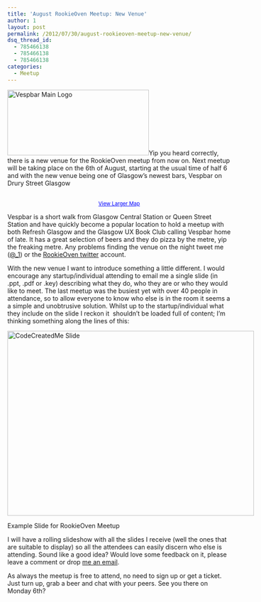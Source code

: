 ```yaml
---
title: 'August RookieOven Meetup: New Venue'
author: 1
layout: post
permalink: /2012/07/30/august-rookieoven-meetup-new-venue/
dsq_thread_id:
  - 785466138
  - 785466138
  - 785466138
categories:
  - Meetup
---
```

<img class="alignright" title="Vespbar Logo" src="http://www.vespbar.com/images/vespbar-glasgow-logo354.gif" alt="Vespbar Main Logo" width="319" height="148" />Yip you heard correctly, there is a new venue for the RookieOven meetup from now on. Next meetup will be taking place on the 6th of August, starting at the usual time of half 6 and with the new venue being one of Glasgow&#8217;s newest bars, Vespbar on Drury Street Glasgow

<p style="text-align: center;">
  <br /> <small><a style="color: #0000ff; text-align: left;" href="https://maps.google.co.uk/maps?q=vespbar&aq=f&ie=UTF8&hl=en&hq=vespbar&hnear=Glasgow,+United+Kingdom&ll=55.860919,-4.256728&spn=0.012234,0.036135&t=h&z=14&iwloc=A&cid=14174352842774113761&source=embed">View Larger Map</a></small>
</p>

Vespbar is a short walk from Glasgow Central Station or Queen Street Station and have quickly become a popular location to hold a meetup with both Refresh Glasgow and the Glasgow UX Book Club calling Vespbar home of late. It has a great selection of beers and they do pizza by the metre, yip the freaking metre. Any problems finding the venue on the night tweet me ([@_1][1]) or the [RookieOven twitter][2] account.

With the new venue I want to introduce something a little different. I would encourage any startup/individual attending to email me a single slide (in .ppt, .pdf or .key) describing what they do, who they are or who they would like to meet. The last meetup was the busiest yet with over 40 people in attendance, so to allow everyone to know who else is in the room it seems a a simple and unobtrusive solution. Whilst up to the startup/individual what they include on the slide I reckon it  shouldn&#8217;t be loaded full of content; I&#8217;m thinking something along the lines of this:

<div id="attachment_891" style="width: 566px" class="wp-caption aligncenter">
  <a href="http://rookieoven.com/wp-content/uploads/2012/07/code-created-me-deck.png"><img class=" wp-image-891 " title="code-created-me-deck" src="http://rookieoven.com/wp-content/uploads/2012/07/code-created-me-deck.png" alt="CodeCreatedMe Slide" width="556" height="417" /></a>
  
  <p class="wp-caption-text">
    Example Slide for RookieOven Meetup
  </p>
</div>

I will have a rolling slideshow with all the slides I receive (well the ones that are suitable to display) so all the attendees can easily discern who else is attending. Sound like a good idea? Would love some feedback on it, please leave a comment or drop [me an email][3].

As always the meetup is free to attend, no need to sign up or get a ticket. Just turn up, grab a beer and chat with your peers. See you there on Monday 6th?

 [1]: http://twitter.com/_1 "Michael Hayes Twitter"
 [2]: http://twitter.com/Rookieoven "RookieOven Twitter"
 [3]: http://rookieoven.com/contact "Michael Hayes contact details"

